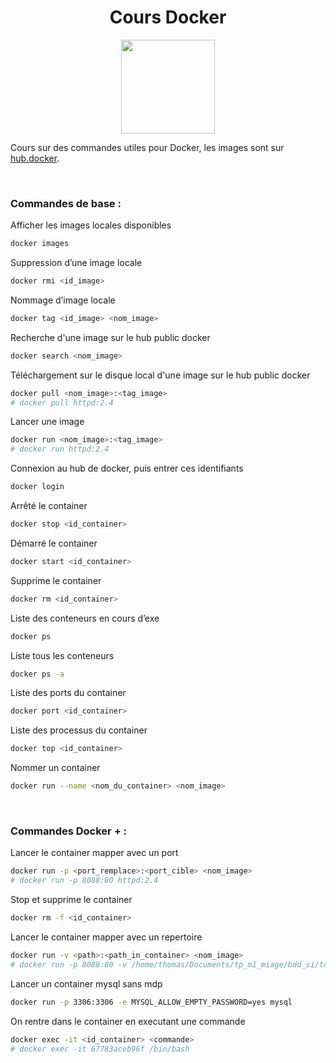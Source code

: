 <h1 align="center"> Cours Docker</h1>

<p align="center"><a href="https://docs.docker.com/" target="_blank"><img src="https://www.docker.com/sites/default/files/d8/2019-07/vertical-logo-monochromatic.png" width="150"></a></p>

Cours sur des commandes utiles pour Docker, les images sont sur [hub.docker](https://hub.docker.com/).

&nbsp;
### Commandes de base :

Afficher les images locales disponibles
```bash
docker images
```

Suppression d’une image locale
```bash
docker rmi <id_image>
```

Nommage d’image locale
```bash
docker tag <id_image> <nom_image>
```

Recherche d'une image sur le hub public docker
```bash
docker search <nom_image>
```

Téléchargement sur le disque local d'une image sur le hub public docker
```bash
docker pull <nom_image>:<tag_image>
# docker pull httpd:2.4
```

Lancer une image
```bash
docker run <nom_image>:<tag_image>
# docker run httpd:2.4
```

Connexion au hub de docker, puis entrer ces identifiants
```bash
docker login
```

Arrêté le container
```bash
docker stop <id_container>
```

Démarré le container
```bash
docker start <id_container>
```

Supprime le container
```bash
docker rm <id_container>
```

Liste des conteneurs en cours d’exe 
```bash
docker ps
```

Liste tous les conteneurs 
```bash
docker ps -a
```

Liste des ports du container
```bash
docker port <id_container>
```

Liste des processus du container 
```bash
docker top <id_container>
```

Nommer un container
```bash
docker run --name <nom_du_container> <nom_image>
```


&nbsp;
### Commandes Docker + :

Lancer le container mapper avec un port
```bash
docker run -p <port_remplace>:<port_cible> <nom_image>
# docker run -p 8088:80 httpd:2.4
```

Stop et supprime le container
```bash
docker rm -f <id_container>
```

Lancer le container mapper avec un repertoire
```bash
docker run -v <path>:<path_in_container> <nom_image>
# docker run -p 8088:80 -v /home/thomas/Documents/tp_m1_miage/bdd_si/td1/:/usr/local/apache2/htdocs httpd:2.4
```

Lancer un container mysql sans mdp
```bash
docker run -p 3306:3306 -e MYSQL_ALLOW_EMPTY_PASSWORD=yes mysql
```

On rentre dans le container en executant une commande
```bash
docker exec -it <id_container> <commande>
# docker exec -it 67783aceb96f /bin/bash
```



